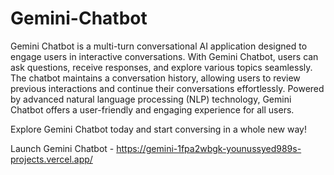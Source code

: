 # Gemini-Chatbot

Gemini Chatbot is a multi-turn conversational AI application designed to engage users in interactive conversations. With Gemini Chatbot, users can ask questions, receive responses, and explore various topics seamlessly. The chatbot maintains a conversation history, allowing users to review previous interactions and continue their conversations effortlessly. Powered by advanced natural language processing (NLP) technology, Gemini Chatbot offers a user-friendly and engaging experience for all users.

Explore Gemini Chatbot today and start conversing in a whole new way!

Launch Gemini Chatbot - https://gemini-1fpa2wbgk-younussyed989s-projects.vercel.app/

